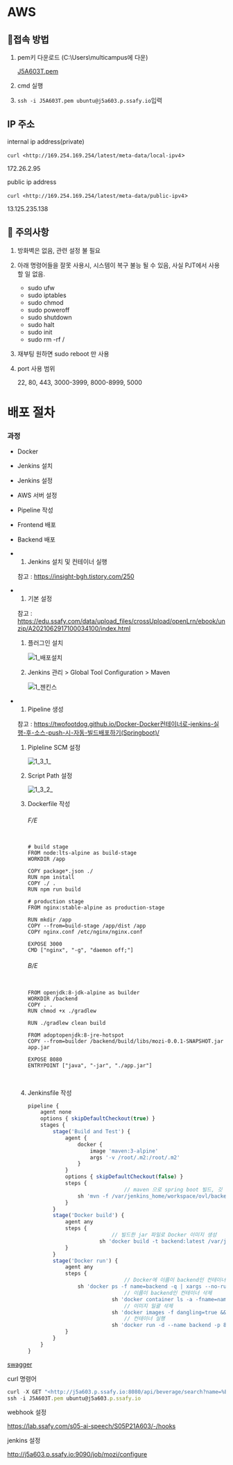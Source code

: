 # AWS



## 💎접속 방법

1. pem키 다운로드 (C:\Users\multicampus에 다운)

   [J5A603T.pem](https://s3-us-west-2.amazonaws.com/secure.notion-static.com/1ac40afe-3af7-4ad1-8604-2336239a6bfa/J5A603T.pem)

2. cmd 실행

3. `ssh -i J5A603T.pem ubuntu@j5a603.p.ssafy.io`입력

## IP 주소

internal ip address(private)

`curl <http://169.254.169.254/latest/meta-data/local-ipv4`>

172.26.2.95

public ip address

`curl <http://169.254.169.254/latest/meta-data/public-ipv4`>

13.125.235.138



## 🚨 주의사항

1. 방화벽은 없음, 관련 설정 불 필요

2. 아래 명령어들을 잘못 사용시, 시스템이 복구 불능 될 수 있음, 사실 PJT에서 사용 할 일 없음.

   - sudo ufw
   - sudo iptables
   - sudo chmod
   - sudo poweroff
   - sudo shutdown
   - sudo halt
   - sudo init
   - sudo rm -rf /

3. 재부팅 원하면 sudo reboot 만 사용

4. port 사용 범위

   22, 80, 443, 3000-3999, 8000-8999, 5000



# 배포 절차

### 과정

- Docker
- Jenkins 설치
- Jenkins 설정
- AWS 서버 설정
- Pipeline 작성
- Frontend 배포
- Backend 배포





- 1. Jenkins 설치 및 컨테이너 실행

  참고 : https://insight-bgh.tistory.com/250

- 1. 기본 설정

  참고 : https://edu.ssafy.com/data/upload_files/crossUpload/openLrn/ebook/unzip/A2021062917100034100/index.html

  1. 플러그인 설치

     ![1_배포설치](/uploads/1fa55ca27c0f8561996fcf9d6c45eb22/1_배포설치.png)

  2. Jenkins 관리 > Global Tool Configuration > Maven

     ![1_젠킨스](/uploads/31872fd9fa6dd55ad406d8f01bd8ea3f/1_젠킨스.png)

- 1. Pipeline 생성

  참고 : https://twofootdog.github.io/Docker-Docker컨테이너로-jenkins-실행-후-소스-push-시-자동-빌드배포하기(Springboot)/

  1. Pipleline SCM 설정

     ![1_3_1_](/uploads/d0fada3064d31e2b543f855818777fcb/1_3_1_.png)

  2. Script Path 설정

     ![1_3_2_](/uploads/6dff8d36c0753ed7975cb1fc3876d402/1_3_2_.png)

  3. Dockerfile 작성

     ###### F/E

     ```docker
     
     # build stage
     FROM node:lts-alpine as build-stage
     WORKDIR /app
     
     COPY package*.json ./
     RUN npm install
     COPY ./ .
     RUN npm run build
     
     # production stage
     FROM nginx:stable-alpine as production-stage
     
     RUN mkdir /app
     COPY --from=build-stage /app/dist /app
     COPY nginx.conf /etc/nginx/nginx.conf 
     
     EXPOSE 3000
     CMD ["nginx", "-g", "daemon off;"]
     
     ```

     ###### B/E

     ```docker
     
     FROM openjdk:8-jdk-alpine as builder
     WORKDIR /backend
     COPY . .
     RUN chmod +x ./gradlew
     
     RUN ./gradlew clean build
     
     FROM adoptopenjdk:8-jre-hotspot 
     COPY --from=builder /backend/build/libs/mozi-0.0.1-SNAPSHOT.jar app.jar
     
     EXPOSE 8080
     ENTRYPOINT ["java", "-jar", "./app.jar"]
     
     ```

     ​	

  4. Jenkinsfile 작성

     ```jsx
     pipeline {
         agent none
         options { skipDefaultCheckout(true) }
         stages {
             stage('Build and Test') {
                 agent {
                     docker {
                         image 'maven:3-alpine'
                         args '-v /root/.m2:/root/.m2'
                     }
                 }
                 options { skipDefaultCheckout(false) }
                 steps {
     								// maven 으로 spring boot 빌드, 깃 내부에 바로 파일이 있는게 아니기 때문에 경로 설정 필수
                     sh 'mvn -f /var/jenkins_home/workspace/ovl/backend/pom.xml -B -DskipTests clean package'
                 }
             }
             stage('Docker build') {
                 agent any
                 steps {
     							// 빌드한 jar 파일로 Docker 이미지 생성
     					    sh 'docker build -t backend:latest /var/jenkins_home/workspace/ovl/backend'
                 }
             }
             stage('Docker run') {
                 agent any
                 steps {
     								// Docker에 이름이 backend인 컨테이너가 이미 있다면 stop
                     sh 'docker ps -f name=backend -q | xargs --no-run-if-empty docker container stop'
     								// 이름이 backend인 컨테이너 삭제
     						    sh 'docker container ls -a -fname=name=backend -q | xargs -r docker container rm'
     								// 이미지 일괄 삭제
     						    sh 'docker images -f dangling=true && docker rmi -f $(docker images -f dangling=true -q)' 
     								// 컨테이너 실행
     						    sh 'docker run -d --name backend -p 8080:8080 backend:latest'
                 }
             }
         }
     }
     ```

[swagger](http://j5a603.p.ssafy.io:8080/api/swagger-ui.html#/)

curl 명령어

```jsx
curl -X GET "<http://j5a603.p.ssafy.io:8080/api/beverage/search?name=%EB%AA%AC%EC%8A%A4%ED%84%B0%EC%97%90%EB%84%88%EC%A7%80%20%EC%9A%B8%ED%8A%B8%EB%9D%BC&type=%EC%BA%94>" -H "accept: */*"
ssh -i J5A603T.pem ubuntu@j5a603.p.ssafy.io
```

webhook 설정

https://lab.ssafy.com/s05-ai-speech/S05P21A603/-/hooks

jenkins 설정

http://j5a603.p.ssafy.io:9090/job/mozi/configure
